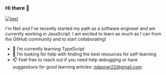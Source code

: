### Hi there 👋

[![text](https://img.shields.io/badge/LinkedIn-0077B5?style=for-the-badge&logo=linkedin&logoColor=white)](https://www.linkedin.com/in/neil-danner-8a354a52)

I'm Neil and I've recently started my path as a software engineer and am currently working in JavaScript. I am excited to learn as much as I can from the GitHub community and to start collaborating!

- 🌱 I’m currently learning TypeScript
- 🤔 I’m looking for help with finding the best resources for self-learning
- 📫 Feel free to reach out if you need help debugging or have suggestions for good learning articles: ndanner22@gmail.com
